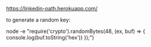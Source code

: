 https://linkedin-oath.herokuapp.com/

to generate a random key:

node -e "require('crypto').randomBytes(48, (ex, buf) => {
    console.log(buf.toString('hex'))
});")
